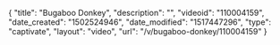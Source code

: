 {
    "title": "Bugaboo Donkey",
    "description": "",
    "videoid": "110004159",
    "date_created": "1502524946",
    "date_modified": "1517447296",
    "type": "captivate",
    "layout": "video",
    "url": "\/v\/bugaboo-donkey\/110004159"
}